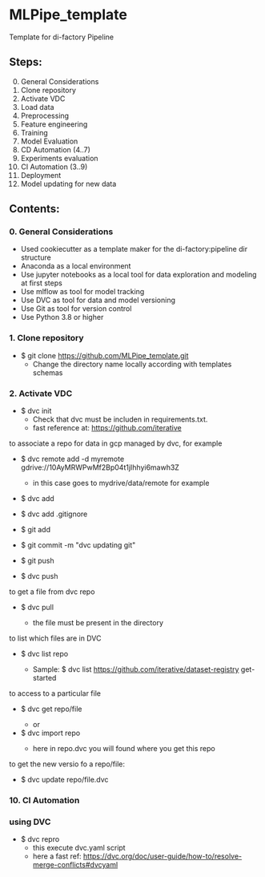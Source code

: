 # MLPipe_template
Template for di-factory Pipeline

## Steps:
0. General Considerations
2. Clone repository
3. Activate VDC
4. Load data
5. Preprocessing
6. Feature engineering
7. Training
8. Model Evaluation
9. CD Automation (4..7)
10. Experiments evaluation
11. CI Automation (3..9)
12. Deployment
13. Model updating for new data

## Contents:
### 0. General Considerations
* Used cookiecutter as a template maker for the di-factory:pipeline dir structure
* Anaconda as a local environment
* Use jupyter notebooks as a local tool for data exploration and modeling at first steps
* Use mlflow as tool for model tracking
* Use DVC as tool for data and model versioning
* Use Git as tool for version control
* Use Python 3.8 or higher


### 1. Clone repository
* $ git clone https://github.com/MLPipe_template.git
  * Change the directory name locally according with templates schemas

### 2. Activate VDC
* $ dvc init 
  * Check that dvc must be includen in requirements.txt.
  * fast reference at: https://github.com/iterative

to associate a repo for data in gcp managed by dvc, for example
* $ dvc remote add -d myremote gdrive://10AyMRWPwMf2Bp04t1jIhhyi6mawh3Z 
  * in this case goes to mydrive/data/remote for example

* $ dvc add <files>
* $ dvc add <files> .gitignore

* $ git add <files>
* $ git commit -m "dvc updating git"
* $ git push

* $ dvc push

to get a file from dvc repo
* $ dvc pull <filename> 
  * the file <filenname> must be present in the directory

to list which files are in DVC
* $ dvc list <route to repo> repo 
  * Sample: $ dvc list https://github.com/iterative/dataset-registry get-started

to access to a particular file
* $ dvc get <route to repo> repo/file
  * or
* $ dvc import <route to repo> repo 
  * here in repo.dvc you will found where you get this repo

to get the new versio fo a repo/file:
* $ dvc update repo/file.dvc

### 10. CI Automation
### using DVC

* $ dvc repro 
  * this execute dvc.yaml script
  * here a fast ref: https://dvc.org/doc/user-guide/how-to/resolve-merge-conflicts#dvcyaml
  
